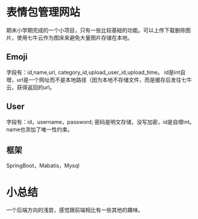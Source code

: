 # 表情包管理网站
  期末小学期完成的一个小项目，只有一些比较基础的功能。可以上传下载删除图片，使用七牛云作为图床来避免大量图片存储在本地。
## Emoji
  字段有：id,name,url, category_id,upload_user_id,upload_time。
  id是int自增，url是一个网址而不是本地路径（因为本地不存储文件，而是缓存后发往七牛云，获得返回的url。
## User
  字段有：id，username，password;
  密码是明文存储，没写加密，id是自增int。name也添加了唯一性约束。
## 框架
  SpringBoot，Mabatis，Mysql
# 小总结
  一个后端方向的浅尝，感觉跟前端相比有一些其他的趣味。
